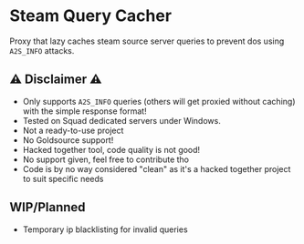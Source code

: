 # Steam Query Cacher

Proxy that lazy caches steam source server queries to prevent dos using ```A2S_INFO``` attacks.

## ⚠ Disclaimer ⚠

* Only supports ```A2S_INFO``` queries (others will get proxied without caching) with the simple response format!
* Tested on Squad dedicated servers under Windows.
* Not a ready-to-use project
* No Goldsource support!
* Hacked together tool, code quality is not good!
* No support given, feel free to contribute tho
* Code is by no way considered "clean" as it's a hacked together project to suit specific needs

## WIP/Planned

* Temporary ip blacklisting for invalid queries

